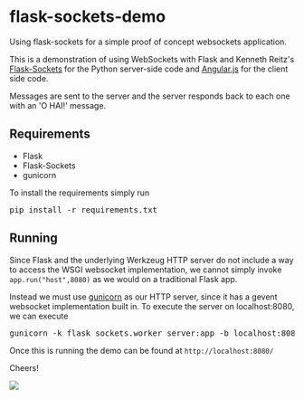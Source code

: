 flask-sockets-demo
==================

Using flask-sockets for a simple proof of concept websockets application.

This is a demonstration of using WebSockets with Flask and
Kenneth Reitz's [Flask-Sockets](https://github.com/kennethreitz/flask-sockets)
for the Python server-side code and [Angular.js](http://angularjs.org/) for the
client side code.

Messages are sent to the server and the server responds back to each one with
an 'O HAI!' message.

## Requirements

*   Flask
*   Flask-Sockets
*   gunicorn

To install the requirements simply run

<pre>
pip install -r requirements.txt
</pre>

## Running

Since Flask and the underlying Werkzeug HTTP server do not include a way to
access the WSGI websocket implementation, we cannot simply invoke
<code>app.run("host",8080)</code> as we would on a traditional Flask app.

Instead we must use [gunicorn](http://gunicorn.org/) as our HTTP server, since it has a gevent
websocket implementation built in. To execute the server on localhost:8080, we
can execute

<pre>
gunicorn -k flask_sockets.worker server:app -b localhost:8080
</pre>

Once this is running the demo can be found at
<code>http://localhost:8080/</code>

Cheers!

<img src="http://img1.wikia.nocookie.net/__cb20130303050918/adventuretimewithfinnandjake/images/3/36/Gentle_lasers.gif">
